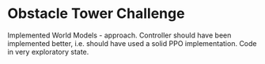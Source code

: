 # Obstacle Tower Challenge

Implemented World Models - approach. Controller should have been implemented better, i.e. should have used a solid PPO implementation. Code in very exploratory state.
